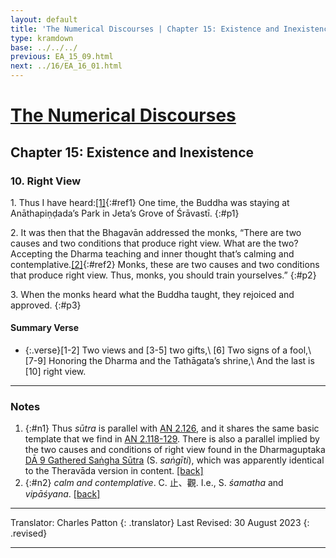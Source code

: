 ```yaml
---
layout: default
title: 'The Numerical Discourses | Chapter 15: Existence and Inexistence | 10. Right View'
type: kramdown
base: ../../../
previous: EA_15_09.html
next: ../16/EA_16_01.html
---
```


# [The Numerical Discourses](../index.html)
## Chapter 15: Existence and Inexistence
### 10. Right View

1\. Thus I have heard:[\[1\]](#n1){:#ref1} One time, the Buddha was staying at Anāthapiṇḍada’s Park in Jeta’s Grove of Śrāvastī.
{:#p1}

2\. It was then that the Bhagavān addressed the monks, “There are two causes and two conditions that produce right view. What are the two? Accepting the Dharma teaching and inner thought that’s calming and contemplative.[\[2\]](#n2){:#ref2} Monks, these are two causes and two conditions that produce right view. Thus, monks, you should train yourselves.”
{:#p2}

3\. When the monks heard what the Buddha taught, they rejoiced and approved.
{:#p3}

#### Summary Verse

* {:.verse}[1-2] Two views and [3-5] two gifts,\\
[6] Two signs of a fool,\\
[7-9] Honoring the Dharma and the Tathāgata’s shrine,\\
And the last is [10] right view.

---

### Notes

1. {:#n1} Thus <em>sūtra</em> is parallel with <a href="https://suttacentral.net/an2.126/en/sujato" target="_blank">AN 2.126</a>, and it shares the same basic template that we find in <a href="https://suttacentral.net/an2.118/en/sujato" target="_blank">AN 2.118-129</a>. There is also a parallel implied by the two causes and conditions of right view found in the Dharmaguptaka <a href="https://canon.dharmapearls.net/01_agama/dirgha/DA_9.html#p19" target="_blank">DĀ 9 Gathered Saṅgha Sūtra</a> (S. <em>saṅgīti</em>), which was apparently identical to the Theravāda version in content. [\[back\]](#ref1)
2. {:#n2} <em>calm and contemplative</em>. C. 止、觀. I.e., S. <em>śamatha</em> and <em>vipāśyana</em>. [\[back\]](#ref2)

---

Translator: Charles Patton
{: .translator}
Last Revised: 30 August 2023
{: .revised}

---
